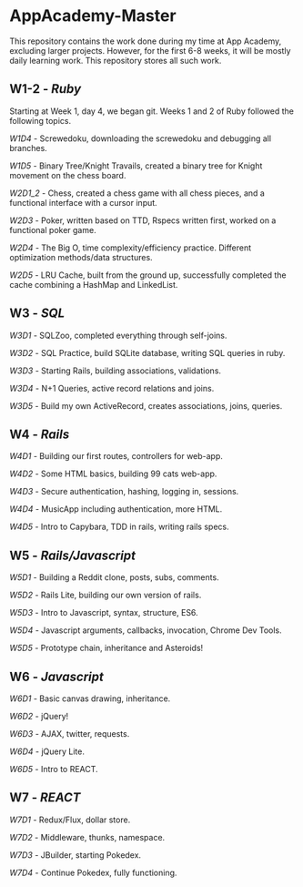 # AppAcademy-Master

This repository contains the work done during my time at App Academy, excluding larger projects. However, for the first 6-8 weeks, it will be mostly daily learning work. This repository stores all such work.

## W1-2 - *Ruby*
Starting at Week 1, day 4, we began git. Weeks 1 and 2 of Ruby followed the following topics.

*W1D4* - Screwedoku, downloading the screwedoku and debugging all branches.

*W1D5* - Binary Tree/Knight Travails,  created a binary tree for Knight movement on the chess board.

*W2D1_2* - Chess, created a chess game with all chess pieces, and a functional interface with a cursor input.

*W2D3* - Poker, written based on TTD, Rspecs written first, worked on a functional poker game.

*W2D4* - The Big O, time complexity/efficiency practice. Different optimization methods/data structures.

*W2D5* - LRU Cache, built from the ground up, successfully completed the cache combining a HashMap and LinkedList.  

## W3 - *SQL*
*W3D1* - SQLZoo, completed everything through self-joins.

*W3D2* - SQL Practice, build SQLite database, writing SQL queries in ruby.

*W3D3* - Starting Rails, building associations, validations.

*W3D4* - N+1 Queries, active record relations and joins.

*W3D5* - Build my own ActiveRecord, creates associations, joins, queries.

## W4 - *Rails*
*W4D1* - Building our first routes, controllers for web-app.

*W4D2* - Some HTML basics, building 99 cats web-app.

*W4D3* - Secure authentication, hashing, logging in, sessions.

*W4D4* - MusicApp including authentication, more HTML.

*W4D5* - Intro to Capybara, TDD in rails, writing rails specs.

## W5 - *Rails/Javascript*
*W5D1* - Building a Reddit clone, posts, subs, comments.

*W5D2* - Rails Lite, building our own version of rails.

*W5D3* - Intro to Javascript, syntax, structure, ES6.

*W5D4* - Javascript arguments, callbacks, invocation, Chrome Dev Tools.

*W5D5* - Prototype chain, inheritance and Asteroids!

## W6 - *Javascript*

*W6D1* - Basic canvas drawing, inheritance.

*W6D2* - jQuery!

*W6D3* - AJAX, twitter, requests.

*W6D4* - jQuery Lite.

*W6D5* - Intro to REACT.

## W7 - *REACT*

*W7D1* - Redux/Flux, dollar store.

*W7D2* - Middleware, thunks, namespace.

*W7D3* - JBuilder, starting Pokedex.

*W7D4* - Continue Pokedex, fully functioning.

